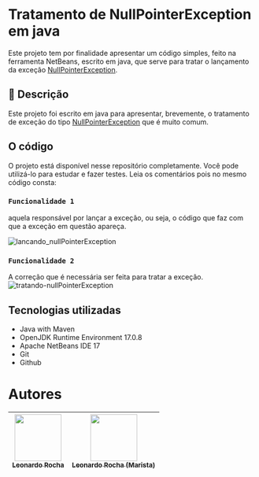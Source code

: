 # Tratamento de NullPointerException em java

Este projeto tem por finalidade apresentar um código simples, feito na ferramenta NetBeans, escrito em java, que serve para tratar o lançamento da exceção [NullPointerException](https://docs.oracle.com/javase/8/docs/api/java/lang/NullPointerException.html). 


## 🎯 Descrição

Este projeto foi escrito em java para apresentar, brevemente, o tratamento de exceção do tipo [NullPointerException](https://docs.oracle.com/javase/8/docs/api/java/lang/NullPointerException.html) que é muito comum.

## O código

O projeto está disponível nesse repositório completamente. Você pode utilizá-lo para estudar e fazer testes. Leia os comentários pois no mesmo código consta:

### ``Funcionalidade 1``
aquela responsável por lançar a exceção, ou seja, o código que faz com que a exceção em questão apareça.

![lancando_nullPointerException](https://github.com/leonardossrocha/diminuiLebra-java/assets/10586424/4c476b25-2a9f-4ccf-aed0-b3f50b8362fb)


### ``Funcionalidade 2`` 

A correção que é necessária ser feita para tratar a exceção.
![tratando-nullPointerException](https://github.com/leonardossrocha/diminuiLebra-java/assets/10586424/2aae728a-624c-4a8a-8dff-96e7ff268fe1)



## Tecnologias utilizadas

* Java with Maven
* OpenJDK Runtime Environment 17.0.8
* Apache NetBeans IDE 17
* Git
* Github


# Autores

| [<img loading="lazy" src="https://user-images.githubusercontent.com/10586424/268408057-7757b6f6-de4f-42a2-a7fe-afe91656d23e.jpg" width=95><br><sub>Leonardo Rocha</sub>](https://github.com/leonardossrocha) |  [<img loading="lazy" src="https://user-images.githubusercontent.com/86802310/268408790-48baaee3-ce37-4ad6-9348-ecb738990343.png" width=95><br><sub>Leonardo Rocha (Marista)</sub>](https://github.com/leonardorochamarista)
| :---: | :---: |